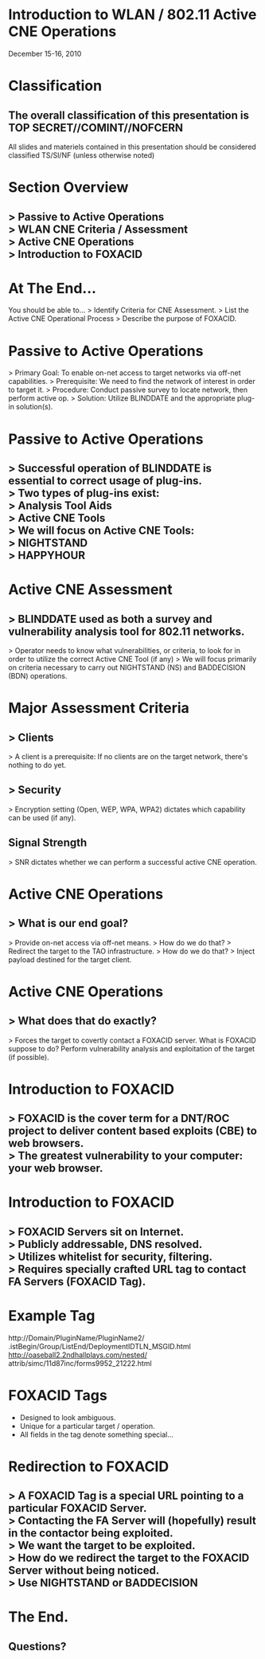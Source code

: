# Introduction to WLAN / 802.11 Active CNE Operations 

December 15-16, 2010
# Classification 

## The overall classification of this presentation is TOP SECRET//COMINT//NOFCERN

All slides and materiels contained in this presentation should be considered classified TS/Sl/NF (unless otherwise noted)
# Section Overview 

## $>$ Passive to Active Operations <br> > WLAN CNE Criteria / Assessment <br> $>$ Active CNE Operations <br> $>$ Introduction to FOXACID
# At The End... 

You should be able to...
$>$ Identify Criteria for CNE Assessment.
$>$ List the Active CNE Operational Process
$>$ Describe the purpose of FOXACID.
# Passive to Active Operations 

$>$ Primary Goal: To enable on-net access to target networks via off-net capabilities.
$>$ Prerequisite: We need to find the network of interest in order to target it.
$>$ Procedure: Conduct passive survey to locate network, then perform active op.
$>$ Solution: Utilize BLINDDATE and the appropriate plug-in solution(s).
# Passive to Active Operations 

## $>$ Successful operation of BLINDDATE is essential to correct usage of plug-ins. <br> $>$ Two types of plug-ins exist: <br> $>$ Analysis Tool Aids <br> $>$ Active CNE Tools <br> $>$ We will focus on Active CNE Tools: <br> $>$ NIGHTSTAND <br> $>$ HAPPYHOUR
# Active CNE Assessment 

## $>$ BLINDDATE used as both a survey and vulnerability analysis tool for 802.11 networks.

$>$ Operator needs to know what vulnerabilities, or criteria, to look for in order to utilize the correct Active CNE Tool (if any) $>$ We will focus primarily on criteria necessary to carry out NIGHTSTAND (NS) and BADDECISION (BDN) operations.
# Major Assessment Criteria 

## $>$ Clients

$>$ A client is a prerequisite: If no clients are on the target network, there's nothing to do yet.

## $>$ Security

$>$ Encryption setting (Open, WEP, WPA, WPA2) dictates which capability can be used (if any).

## Signal Strength

$>$ SNR dictates whether we can perform a successful active CNE operation.
# Active CNE Operations 

## $>$ What is our end goal?

$>$ Provide on-net access via off-net means.
$>$ How do we do that?
$>$ Redirect the target to the TAO infrastructure.
$>$ How do we do that?
$>$ Inject payload destined for the target client.
# Active CNE Operations 

## $>$ What does that do exactly?

$>$ Forces the target to covertly contact a FOXACID server.
What is FOXACID suppose to do?
Perform vulnerability analysis and exploitation of the target (if possible).
# Introduction to FOXACID 

## $>$ FOXACID is the cover term for a DNT/ROC project to deliver content based exploits (CBE) to web browsers. <br> $>$ The greatest vulnerability to your computer: your web browser.
# Introduction to FOXACID 

## $>$ FOXACID Servers sit on Internet. <br> $>$ Publicly addressable, DNS resolved. <br> $>$ Utilizes whitelist for security, filtering. <br> $>$ Requires specially crafted URL tag to contact FA Servers (FOXACID Tag).
# Example Tag 

http://Domain/PluginName/PluginName2/ .istBegin/Group/ListEnd/DeploymentIDTLN_MSGID.html http://oaseball2.2ndhallplays.com/nested/ attrib/simc/11d87inc/forms9952_21222.html
# FOXACID Tags 

- Designed to look ambiguous.
- Unique for a particular target / operation.
- All fields in the tag denote something special...
# Redirection to FOXACID 

## > A FOXACID Tag is a special URL pointing to a particular FOXACID Server. <br> $>$ Contacting the FA Server will (hopefully) result in the contactor being exploited. <br> $>$ We want the target to be exploited. <br> $>$ How do we redirect the target to the FOXACID Server without being noticed. <br> $>$ Use NIGHTSTAND or BADDECISION
# The End. 

## Questions?
